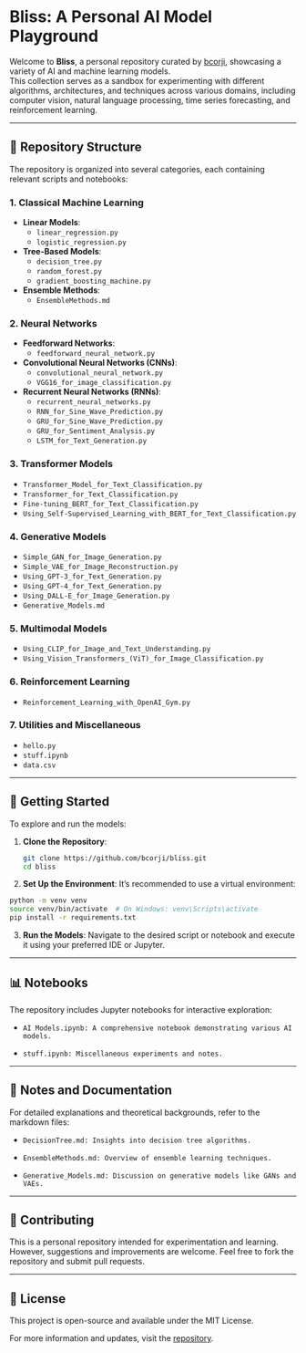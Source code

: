 # Bliss: A Personal AI Model Playground

Welcome to **Bliss**, a personal repository curated by [bcorji](https://github.com/bcorji), showcasing a variety of AI and machine learning models.  
This collection serves as a sandbox for experimenting with different algorithms, architectures, and techniques across various domains, including computer vision, natural language processing, time series forecasting, and reinforcement learning.

---

## 📂 Repository Structure

The repository is organized into several categories, each containing relevant scripts and notebooks:

### 1. Classical Machine Learning

- **Linear Models**:
  - `linear_regression.py`
  - `logistic_regression.py`
- **Tree-Based Models**:
  - `decision_tree.py`
  - `random_forest.py`
  - `gradient_boosting_machine.py`
- **Ensemble Methods**:
  - `EnsembleMethods.md`

### 2. Neural Networks

- **Feedforward Networks**:
  - `feedforward_neural_network.py`
- **Convolutional Neural Networks (CNNs)**:
  - `convolutional_neural_network.py`
  - `VGG16_for_image_classification.py`
- **Recurrent Neural Networks (RNNs)**:
  - `recurrent_neural_networks.py`
  - `RNN_for_Sine_Wave_Prediction.py`
  - `GRU_for_Sine_Wave_Prediction.py`
  - `GRU_for_Sentiment_Analysis.py`
  - `LSTM_for_Text_Generation.py`

### 3. Transformer Models

- `Transformer_Model_for_Text_Classification.py`
- `Transformer_for_Text_Classification.py`
- `Fine-tuning_BERT_for_Text_Classification.py`
- `Using_Self-Supervised_Learning_with_BERT_for_Text_Classification.py`

### 4. Generative Models

- `Simple_GAN_for_Image_Generation.py`
- `Simple_VAE_for_Image_Reconstruction.py`
- `Using_GPT-3_for_Text_Generation.py`
- `Using_GPT-4_for_Text_Generation.py`
- `Using_DALL-E_for_Image_Generation.py`
- `Generative_Models.md`

### 5. Multimodal Models

- `Using_CLIP_for_Image_and_Text_Understanding.py`
- `Using_Vision_Transformers_(ViT)_for_Image_Classification.py`

### 6. Reinforcement Learning

- `Reinforcement_Learning_with_OpenAI_Gym.py`

### 7. Utilities and Miscellaneous

- `hello.py`
- `stuff.ipynb`
- `data.csv`

---

## 🧪 Getting Started

To explore and run the models:

1. **Clone the Repository**:
   ```bash
   git clone https://github.com/bcorji/bliss.git
   cd bliss

2.	**Set Up the Environment**:
It’s recommended to use a virtual environment:
  ```bash
  python -m venv venv
  source venv/bin/activate  # On Windows: venv\Scripts\activate
  pip install -r requirements.txt
  ```

3.  **Run the Models**:
Navigate to the desired script or notebook and execute it using your preferred IDE or Jupyter.

---

## 📊 Notebooks
The repository includes Jupyter notebooks for interactive exploration:

- `AI Models.ipynb: A comprehensive notebook demonstrating various AI models.`

- `stuff.ipynb: Miscellaneous experiments and notes.`

---

## 📝 Notes and Documentation
For detailed explanations and theoretical backgrounds, refer to the markdown files:

- `DecisionTree.md: Insights into decision tree algorithms.`

- `EnsembleMethods.md: Overview of ensemble learning techniques.`

- `Generative_Models.md: Discussion on generative models like GANs and VAEs.`

---

## 🤝 Contributing
This is a personal repository intended for experimentation and learning.
However, suggestions and improvements are welcome.
Feel free to fork the repository and submit pull requests.

---

## 📄 License
This project is open-source and available under the MIT License.

For more information and updates, visit the [repository](https://github.com/bcorji/bliss).